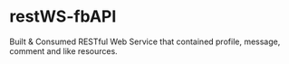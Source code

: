 # restWS-fbAPI
Built &amp; Consumed RESTful Web Service that contained profile, message, comment and like resources.
